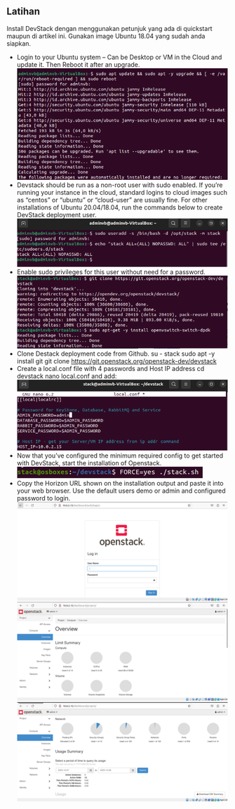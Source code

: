## Latihan
Install DevStack dengan menggunakan petunjuk yang ada di quickstart maupun di artikel ini. Gunakan image Ubuntu 18.04 yang sudah anda siapkan.
- Login to your Ubuntu system – Can be Desktop or VM in the Cloud and update it. Then Reboot it after an upgrade.
![](gambar-01.png)
- Devstack should be run as a non-root user with sudo enabled. If you’re running your instance in the cloud, standard logins to cloud images such as “centos” or “ubuntu” or “cloud-user” are usually fine. For other installations of Ubuntu 20.04/18.04, run the commands below to create DevStack deployment user.
![](gambar-02.png)
- Enable sudo privileges for this user without need for a password.
![](gambar-03.png)
- Clone Destack deployment code from Github.
su - stack
sudo apt -y install git
git clone https://git.openstack.org/openstack-dev/devstack
- Create a local.conf file with 4 passwords and Host IP address
cd devstack
nano local.conf
and add:
![](gambar-04.png)
- Now that you’ve configured the minimum required config to get started with DevStack, start the installation of Openstack.
![](gambar-05.png)
- Copy the Horizon URL shown on the installation output and paste it into your web browser. Use the default users demo or admin and configured password to login.
![](gambar-06.png)
![](gambar-07.png)
![](gambar-08.png)